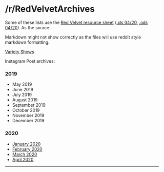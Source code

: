 # /r/RedVelvetArchives

Some of these lists use the [Red Velvet resource sheet][ref0] ([.xls 04/20][ref0_xlsx], [.ods 04/20][ref0_ods]). As the source.

Markdown might not show correctly as the files will use reddit style markdown formatting.

[Variety Shows](./variety_shows.md)

Instagram Post archives:


### 2019

* May 2019
* June 2019
* July 2019
* August 2019
* September 2019
* October 2019
* November 2019
* December 2019

### 2020

* [January 2020](./instagram_archives/2020/01_2020_instagram_posts.md)
* [February 2020](./instagram_archives/2020/02_2020_instagram_posts.md)
* [March 2020](./instagram_archives/2020/03_2020_instagram_posts.md)
* [April 2020](./instagram_archives/2020/04_2020_instagram_posts.md)


***

[ref0]:https://docs.google.com/spreadsheets/d/1FKsk1QwLYHNqeW9l0Y9jFCacWe6KkPj9QMgcKt4ZaTQ/edit#gid=0
[ref0_xlsx]:.\res\Red_Velvet_Resources_0420.xlsx
[ref0_ods]:.\res\Red_Velvet_Resources_0420.ods